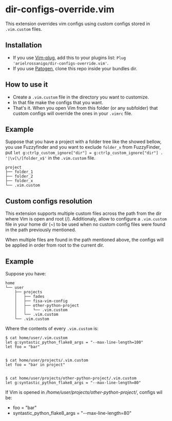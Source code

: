 dir-configs-override.vim
========================

This extension overrides vim configs using custom configs stored in ``.vim.custom`` files.

Installation
------------

* If you use [Vim-plug](https://github.com/junegunn/vim-plug), add this to your plugins list: ``Plug 'arielrossanigo/dir-configs-override.vim'``.
* If you use [Patogen](https://github.com/tpope/vim-pathogen), clone this repo inside your bundles dir.

How to use it
-------------

* Create a `.vim.custom` file in the directory you want to customize.
* In that file make the configs that you want.
* That's it. When you open Vim from this folder (or any subfolder) that custom configs will override the ones in your `.vimrc` file.

Example
-------

Suppose that you have a project with a folder tree like the showed bellow, you use Fuzzyfinder and you want to exclude ``folder_x`` from FuzzyFinder, put ``let g:ctrlp_custom_ignore["dir"] = g:ctrlp_custom_ignore["dir"] . '|\v[\/]folder_x$'`` in the ``.vim.custom`` file.

    project
    ├── folder_1
    ├── folder_2
    ├── folder_x
    └── .vim.custom

Custom configs resolution
-------------------------

This extension supports multiple custom files across the path from the dir where Vim is open and root (/). Additionaly, allow to configure a  ``.vim.custom``
file in your home dir (~) to be used when no custom config files were found in the path previously mentioned.

When multiple files are found in the path mentioned above, the configs will be applied in order from root to the current dir.

Example
-------

Suppose you have:

    home
    └── user
        ├── projects
        │   ├── fades
        │   ├── fisa-vim-config
        │   ├── other-python-project
        │   │   └── .vim.custom
        │   └── .vim.custom
        └── .vim.custom

Where the contents of every ``.vim.custom`` is:


    $ cat home/user/.vim.custom
    let g:syntastic_python_flake8_args = "--max-line-length=100"
    let foo = "bar"


    $ cat home/user/projects/.vim.custom
    let foo = "bar in project"


    $ cat home/user/projects/other-python-project/.vim.custom
    let g:syntastic_python_flake8_args = "--max-line-length=80"

If Vim is opened in */home/user/projects/other-python-project/*, configs wil be:

* foo = "bar"
* syntastic_python_flake8_args = "--max-line-length=80"

